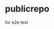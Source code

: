 # publicrepo
for e2e test


































































































































































































































































































































































































